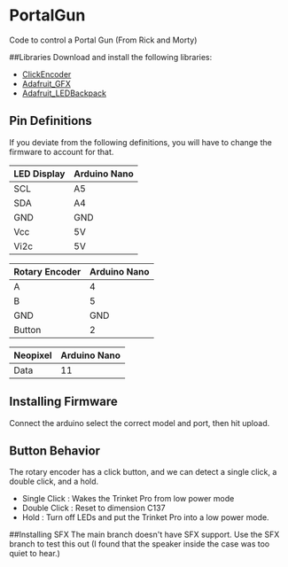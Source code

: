 # PortalGun
Code to control a Portal Gun (From Rick and Morty)

##Libraries
Download and install the following libraries:

- [ClickEncoder](https://github.com/0xPIT/encoder)
- [Adafruit_GFX](https://github.com/adafruit/Adafruit-GFX-Library)
- [Adafruit_LEDBackpack](https://github.com/adafruit/Adafruit-LED-Backpack-Library)


## Pin Definitions
If you deviate from the following definitions, you will have to change the firmware to account for that.

| LED Display | Arduino Nano |
|--------|--------|
|   SCL  |   A5   |
|	SDA  | 	 A4   |
|	GND  | 	 GND  |
|	Vcc  |   5V   |
|   Vi2c |   5V	  |


| Rotary Encoder | Arduino Nano |
|--------|--------|
|    A    |   4  |
|    B    |   5  |
|   GND   |  GND  |
| Button  |   2  |


| Neopixel | Arduino Nano |
|-------------|---------|
|Data         |    11   |


## Installing Firmware
Connect the arduino select the correct model and port, then hit upload.

## Button Behavior
The rotary encoder has a click button, and we can detect a single click, a double click, and a hold.
- Single Click : Wakes the Trinket Pro from low power mode
- Double Click : Reset to dimension C137
- Hold : Turn off LEDs and put the Trinket Pro into a low power mode.

##Installing SFX
The main branch doesn't have SFX support. Use the SFX branch to test this out (I found that the speaker inside the case was too quiet to hear.)
